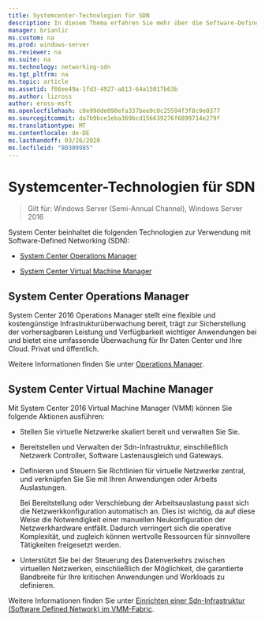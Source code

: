 ```yaml
---
title: Systemcenter-Technologien für SDN
description: In diesem Thema erfahren Sie mehr über die Software-Defined Networking (SDN)-Technologien, die in System Center bereitgestellt werden.
manager: brianlic
ms.custom: na
ms.prod: windows-server
ms.reviewer: na
ms.suite: na
ms.technology: networking-sdn
ms.tgt_pltfrm: na
ms.topic: article
ms.assetid: f66ee49a-1fd3-4927-a813-64a15017b63b
ms.author: lizross
author: eross-msft
ms.openlocfilehash: c0e99dde090efa337bee9c0c25594f3f8c9e0377
ms.sourcegitcommit: da7b9bce1eba369bcd156639276f6899714e279f
ms.translationtype: MT
ms.contentlocale: de-DE
ms.lasthandoff: 03/26/2020
ms.locfileid: "80309985"
---
```

# <a name="system-center-technologies-for-sdn"></a>Systemcenter-Technologien für SDN

>Gilt für: Windows Server (Semi-Annual Channel), Windows Server 2016

System Center beinhaltet die folgenden Technologien zur Verwendung mit Software-Defined Networking (SDN):  
  
-   [System Center Operations Manager](#bkmk_scom)  
  
-   [System Center Virtual Machine Manager](#bkmk_scvmm)  
  
  
## <a name="system-center-operations-manager"></a><a name="bkmk_scom"></a>System Center Operations Manager  
System Center 2016 Operations Manager stellt eine flexible und kostengünstige Infrastrukturüberwachung bereit, trägt zur Sicherstellung der vorhersagbaren Leistung und Verfügbarkeit wichtiger Anwendungen bei und bietet eine umfassende Überwachung für Ihr Daten Center und Ihre Cloud. Privat und öffentlich.  
  
Weitere Informationen finden Sie unter [Operations Manager](https://technet.microsoft.com/library/hh205987.aspx).  
  
## <a name="system-center-virtual-machine-manager"></a><a name="bkmk_scvmm"></a>System Center Virtual Machine Manager  
Mit System Center 2016 Virtual Machine Manager (VMM) können Sie folgende Aktionen ausführen:

- Stellen Sie virtuelle Netzwerke skaliert bereit und verwalten Sie Sie.
- Bereitstellen und Verwalten der Sdn-Infrastruktur, einschließlich Netzwerk Controller, Software Lastenausgleich und Gateways. 
- Definieren und Steuern Sie Richtlinien für virtuelle Netzwerke zentral, und verknüpfen Sie Sie mit Ihren Anwendungen oder Arbeits Auslastungen. 

  Bei Bereitstellung oder Verschiebung der Arbeitsauslastung passt sich die Netzwerkkonfiguration automatisch an. Dies ist wichtig, da auf diese Weise die Notwendigkeit einer manuellen Neukonfiguration der Netzwerkhardware entfällt. Dadurch verringert sich die operative Komplexität, und zugleich können wertvolle Ressourcen für sinnvollere Tätigkeiten freigesetzt werden. 
- Unterstützt Sie bei der Steuerung des Datenverkehrs zwischen virtuellen Netzwerken, einschließlich der Möglichkeit, die garantierte Bandbreite für Ihre kritischen Anwendungen und Workloads zu definieren.  
  

Weitere Informationen finden Sie unter [Einrichten einer Sdn-Infrastruktur (Software Defined Network) im VMM-Fabric](https://technet.microsoft.com/system-center-docs/vmm/scenario/sdn-overview).  
    

  